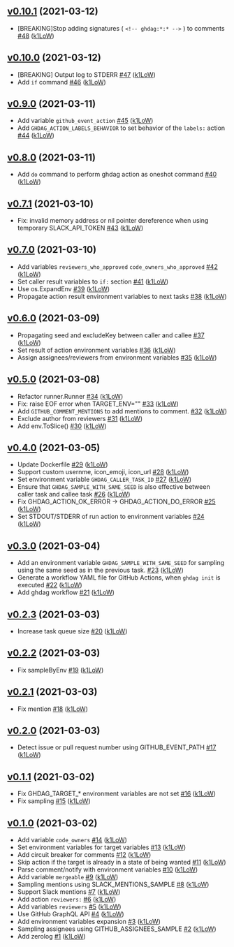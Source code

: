 ## [v0.10.1](https://github.com/k1LoW/ghdag/compare/v0.10.0...v0.10.1) (2021-03-12)

* [BREAKING]Stop adding signatures ( `<!-- ghdag:*:* -->` ) to comments [#48](https://github.com/k1LoW/ghdag/pull/48) ([k1LoW](https://github.com/k1LoW))

## [v0.10.0](https://github.com/k1LoW/ghdag/compare/v0.9.0...v0.10.0) (2021-03-12)

* [BREAKING] Output log to STDERR [#47](https://github.com/k1LoW/ghdag/pull/47) ([k1LoW](https://github.com/k1LoW))
* Add `if` command [#46](https://github.com/k1LoW/ghdag/pull/46) ([k1LoW](https://github.com/k1LoW))

## [v0.9.0](https://github.com/k1LoW/ghdag/compare/v0.8.0...v0.9.0) (2021-03-11)

* Add variable `github_event_action` [#45](https://github.com/k1LoW/ghdag/pull/45) ([k1LoW](https://github.com/k1LoW))
* Add `GHDAG_ACTION_LABELS_BEHAVIOR` to set behavior of the `labels:` action [#44](https://github.com/k1LoW/ghdag/pull/44) ([k1LoW](https://github.com/k1LoW))

## [v0.8.0](https://github.com/k1LoW/ghdag/compare/v0.7.1...v0.8.0) (2021-03-11)

* Add `do` command to perform ghdag action as oneshot command [#40](https://github.com/k1LoW/ghdag/pull/40) ([k1LoW](https://github.com/k1LoW))

## [v0.7.1](https://github.com/k1LoW/ghdag/compare/v0.7.0...v0.7.1) (2021-03-10)

* Fix: invalid memory address or nil pointer dereference when using temporary SLACK_API_TOKEN [#43](https://github.com/k1LoW/ghdag/pull/43) ([k1LoW](https://github.com/k1LoW))

## [v0.7.0](https://github.com/k1LoW/ghdag/compare/v0.6.0...v0.7.0) (2021-03-10)

* Add variables `reviewers_who_approved` `code_owners_who_approved` [#42](https://github.com/k1LoW/ghdag/pull/42) ([k1LoW](https://github.com/k1LoW))
* Set caller result variables to `if:` section [#41](https://github.com/k1LoW/ghdag/pull/41) ([k1LoW](https://github.com/k1LoW))
* Use os.ExpandEnv [#39](https://github.com/k1LoW/ghdag/pull/39) ([k1LoW](https://github.com/k1LoW))
* Propagate action result environment variables to next tasks [#38](https://github.com/k1LoW/ghdag/pull/38) ([k1LoW](https://github.com/k1LoW))

## [v0.6.0](https://github.com/k1LoW/ghdag/compare/v0.5.0...v0.6.0) (2021-03-09)

* Propagating seed and excludeKey between caller and callee [#37](https://github.com/k1LoW/ghdag/pull/37) ([k1LoW](https://github.com/k1LoW))
* Set result of action environment variables [#36](https://github.com/k1LoW/ghdag/pull/36) ([k1LoW](https://github.com/k1LoW))
* Assign assignees/reviewers from environment variables [#35](https://github.com/k1LoW/ghdag/pull/35) ([k1LoW](https://github.com/k1LoW))

## [v0.5.0](https://github.com/k1LoW/ghdag/compare/v0.4.0...v0.5.0) (2021-03-08)

* Refactor runner.Runner [#34](https://github.com/k1LoW/ghdag/pull/34) ([k1LoW](https://github.com/k1LoW))
* Fix: raise EOF error when TARGET_ENV="" [#33](https://github.com/k1LoW/ghdag/pull/33) ([k1LoW](https://github.com/k1LoW))
* Add `GITHUB_COMMENT_MENTIONS` to add mentions to comment. [#32](https://github.com/k1LoW/ghdag/pull/32) ([k1LoW](https://github.com/k1LoW))
* Exclude author from reviewers [#31](https://github.com/k1LoW/ghdag/pull/31) ([k1LoW](https://github.com/k1LoW))
* Add env.ToSlice() [#30](https://github.com/k1LoW/ghdag/pull/30) ([k1LoW](https://github.com/k1LoW))

## [v0.4.0](https://github.com/k1LoW/ghdag/compare/v0.3.0...v0.4.0) (2021-03-05)

* Update Dockerfile [#29](https://github.com/k1LoW/ghdag/pull/29) ([k1LoW](https://github.com/k1LoW))
* Support custom usernme, icon_emoji, icon_url [#28](https://github.com/k1LoW/ghdag/pull/28) ([k1LoW](https://github.com/k1LoW))
* Set environment variable `GHDAG_CALLER_TASK_ID` [#27](https://github.com/k1LoW/ghdag/pull/27) ([k1LoW](https://github.com/k1LoW))
* Ensure that `GHDAG_SAMPLE_WITH_SAME_SEED` is also effective between caller task and callee task [#26](https://github.com/k1LoW/ghdag/pull/26) ([k1LoW](https://github.com/k1LoW))
* Fix GHDAG_ACTION_OK_ERROR -> GHDAG_ACTION_DO_ERROR [#25](https://github.com/k1LoW/ghdag/pull/25) ([k1LoW](https://github.com/k1LoW))
* Set STDOUT/STDERR of run action to environment variables [#24](https://github.com/k1LoW/ghdag/pull/24) ([k1LoW](https://github.com/k1LoW))

## [v0.3.0](https://github.com/k1LoW/ghdag/compare/v0.2.3...v0.3.0) (2021-03-04)

* Add an environment variable `GHDAG_SAMPLE_WITH_SAME_SEED` for sampling using the same seed as in the previous task. [#23](https://github.com/k1LoW/ghdag/pull/23) ([k1LoW](https://github.com/k1LoW))
* Generate a workflow YAML file for GitHub Actions, when `ghdag init` is executed [#22](https://github.com/k1LoW/ghdag/pull/22) ([k1LoW](https://github.com/k1LoW))
* Add ghdag workflow [#21](https://github.com/k1LoW/ghdag/pull/21) ([k1LoW](https://github.com/k1LoW))

## [v0.2.3](https://github.com/k1LoW/ghdag/compare/v0.2.2...v0.2.3) (2021-03-03)

* Increase task queue size [#20](https://github.com/k1LoW/ghdag/pull/20) ([k1LoW](https://github.com/k1LoW))

## [v0.2.2](https://github.com/k1LoW/ghdag/compare/v0.2.1...v0.2.2) (2021-03-03)

* Fix sampleByEnv [#19](https://github.com/k1LoW/ghdag/pull/19) ([k1LoW](https://github.com/k1LoW))

## [v0.2.1](https://github.com/k1LoW/ghdag/compare/v0.2.0...v0.2.1) (2021-03-03)

* Fix mention [#18](https://github.com/k1LoW/ghdag/pull/18) ([k1LoW](https://github.com/k1LoW))

## [v0.2.0](https://github.com/k1LoW/ghdag/compare/v0.1.1...v0.2.0) (2021-03-03)

* Detect issue or pull request number using GITHUB_EVENT_PATH [#17](https://github.com/k1LoW/ghdag/pull/17) ([k1LoW](https://github.com/k1LoW))

## [v0.1.1](https://github.com/k1LoW/ghdag/compare/v0.1.0...v0.1.1) (2021-03-02)

* Fix GHDAG_TARGET_* environment variables are not set [#16](https://github.com/k1LoW/ghdag/pull/16) ([k1LoW](https://github.com/k1LoW))
* Fix sampling [#15](https://github.com/k1LoW/ghdag/pull/15) ([k1LoW](https://github.com/k1LoW))

## [v0.1.0](https://github.com/k1LoW/ghdag/compare/f4ae05b30c05...v0.1.0) (2021-03-02)

* Add variable `code_owners` [#14](https://github.com/k1LoW/ghdag/pull/14) ([k1LoW](https://github.com/k1LoW))
* Set environment variables for target variables [#13](https://github.com/k1LoW/ghdag/pull/13) ([k1LoW](https://github.com/k1LoW))
* Add circuit breaker for comments [#12](https://github.com/k1LoW/ghdag/pull/12) ([k1LoW](https://github.com/k1LoW))
* Skip action if the target is already in a state of being wanted [#11](https://github.com/k1LoW/ghdag/pull/11) ([k1LoW](https://github.com/k1LoW))
* Parse comment/notify with environment variables [#10](https://github.com/k1LoW/ghdag/pull/10) ([k1LoW](https://github.com/k1LoW))
* Add variable `mergeable` [#9](https://github.com/k1LoW/ghdag/pull/9) ([k1LoW](https://github.com/k1LoW))
* Sampling mentions using SLACK_MENTIONS_SAMPLE [#8](https://github.com/k1LoW/ghdag/pull/8) ([k1LoW](https://github.com/k1LoW))
* Support Slack mentions [#7](https://github.com/k1LoW/ghdag/pull/7) ([k1LoW](https://github.com/k1LoW))
* Add action `reviewers:` [#6](https://github.com/k1LoW/ghdag/pull/6) ([k1LoW](https://github.com/k1LoW))
* Add variables `reviewers` [#5](https://github.com/k1LoW/ghdag/pull/5) ([k1LoW](https://github.com/k1LoW))
* Use GitHub GraphQL API [#4](https://github.com/k1LoW/ghdag/pull/4) ([k1LoW](https://github.com/k1LoW))
* Add environment variables expansion [#3](https://github.com/k1LoW/ghdag/pull/3) ([k1LoW](https://github.com/k1LoW))
* Sampling assignees using GITHUB_ASSIGNEES_SAMPLE [#2](https://github.com/k1LoW/ghdag/pull/2) ([k1LoW](https://github.com/k1LoW))
* Add zerolog [#1](https://github.com/k1LoW/ghdag/pull/1) ([k1LoW](https://github.com/k1LoW))
